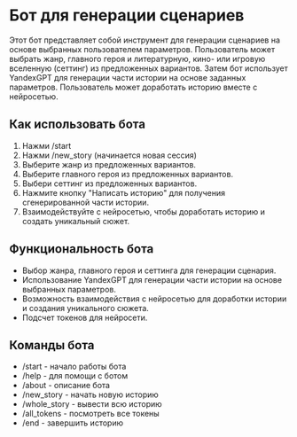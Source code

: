 # Бот для генерации сценариев

Этот бот представляет собой инструмент для генерации сценариев на основе выбранных пользователем параметров. Пользователь может выбрать жанр, главного героя и литературную, кино- или игровую вселенную (сеттинг) из предложенных вариантов. Затем бот использует YandexGPT для генерации части истории на основе заданных параметров. Пользователь может доработать историю вместе с нейросетью.

## Как использовать бота

1. Нажми /start
2. Нажми /new_story (начинается новая сессия)
3. Выберите жанр из предложенных вариантов.
4. Выберите главного героя из предложенных вариантов.
5. Выбери сеттинг из предложенных вариантов.
6. Нажмите кнопку "Написать историю" для получения сгенерированной части истории.
7. Взаимодействуйте с нейросетью, чтобы доработать историю и создать уникальный сюжет.

## Функциональность бота

- Выбор жанра, главного героя и сеттинга для генерации сценария.
- Использование YandexGPT для генерации части истории на основе выбранных параметров.
- Возможность взаимодействия с нейросетью для доработки истории и создания уникального сюжета.
- Подсчет токенов для нейросети.

## Команды бота

- /start - начало работы бота
- /help - для помощи с ботом
- /about - описание бота
- /new_story - начать новую историю
- /whole_story - вывести всю историю
- /all_tokens - посмотреть все токены
- /end - завершить историю
  
